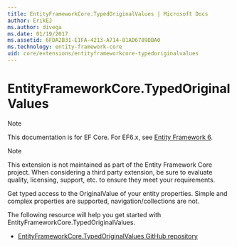 ```yaml
---
title: EntityFrameworkCore.TypedOriginalValues | Microsoft Docs
author: ErikEJ
ms.author: divega
ms.date: 01/19/2017
ms.assetid: 6FDA2B31-E1FA-4213-A714-81AD6789DBA0
ms.technology: entity-framework-core
uid: core/extensions/entityframeworkcore-typedoriginalvalues
---
```


# EntityFrameworkCore.TypedOriginalValues

> [!NOTE]
> This documentation is for EF Core. For EF6.x, see [Entity Framework 6](../../ef6/index.md).

> [!NOTE]
> This extension is not maintained as part of the Entity Framework Core project. When considering a third party extension, be sure to evaluate quality, licensing, support, etc. to ensure they meet your requirements.

Get typed access to the OriginalValue of your entity properties. Simple and complex properties are supported, navigation/collections are not.

The following resource will help you get started with EntityFrameworkCore.TypedOriginalValues.
* [EntityFrameworkCore.TypedOriginalValues GitHub repository](https://github.com/NickStrupat/EntityFramework.TypedOriginalValues/)
